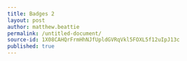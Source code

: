 ```yaml
---
title: Badges 2
layout: post
author: matthew.beattie
permalink: /untitled-document/
source-id: 1X08CAHQrFrmHhNJfUpldGVRqVkl5FOXL5f12uIpJ13c
published: true
---
```

